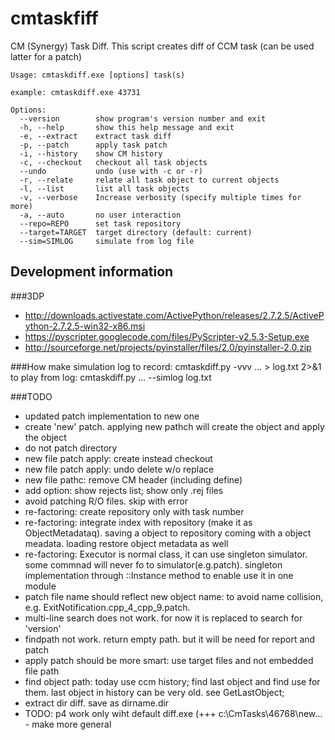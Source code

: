 cmtaskfiff
==========
CM (Synergy) Task Diff. This script creates diff of CCM task (can be used latter for a patch)

	Usage: cmtaskdiff.exe [options] task(s)

	example: cmtaskdiff.exe 43731

	Options:
	  --version        show program's version number and exit
	  -h, --help       show this help message and exit
	  -e, --extract    extract task diff
	  -p, --patch      apply task patch
	  -i, --history    show CM history
	  -c, --checkout   checkout all task objects
	  --undo           undo (use with -c or -r)
	  -r, --relate     relate all task object to current objects
	  -l, --list       list all task objects
	  -v, --verbose    Increase verbosity (specify multiple times for more)
	  -a, --auto       no user interaction
	  --repo=REPO      set task repository
	  --target=TARGET  target directory (default: current)
	  --sim=SIMLOG     simulate from log file

Development information
-----------------------
###3DP
* http://downloads.activestate.com/ActivePython/releases/2.7.2.5/ActivePython-2.7.2.5-win32-x86.msi
* https://pyscripter.googlecode.com/files/PyScripter-v2.5.3-Setup.exe
* http://sourceforge.net/projects/pyinstaller/files/2.0/pyinstaller-2.0.zip

###How make simulation log 
	to record: cmtaskdiff.py -vvv ... > log.txt 2>&1
	to play from log: cmtaskdiff.py ... --simlog log.txt

###TODO
* updated patch implementation to new one
* create 'new' patch. applying new pathch will create the object and apply the object
* do not patch directory
* new file patch apply: create instead checkout
* new file patch apply: undo delete w/o replace
* new file pathc: remove CM header (including define)
* add option: show rejects list; show only .rej files
* avoid patching R/O files. skip with error
* re-factoring: create repository only with task number
* re-factoring: integrate index with repository (make it as ObjectMetadataq). saving a object to repository coming with a object meadata. loading restore object metadata as well
* re-factoring: Executor is normal class, it can use singleton simulator. some commnad will never fo to simulator(e.g.patch). singleton implementation through ::Instance method to enable use it in one module
* patch file name should reflect new object name: to avoid name collision, e.g. ExitNotification.cpp_4_cpp_9.patch.
* multi-line search does not work. for now it is replaced to search for 'version'
* findpath not work. return empty path. but it will be need for report and patch
* apply patch should be more smart: use target files and not embedded file path
* find object path: today use ccm history; find last object and find use for them. last object in history can be very old. see GetLastObject;
* extract dir diff. save as dirname.dir
* TODO: p4 work only wiht default diff.exe (+++ c:\CmTasks\46768\new\... - make more general
